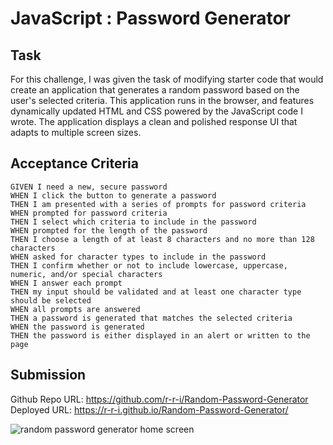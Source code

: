 # JavaScript : Password Generator

## Task

For this challenge, I was given the task of modifying starter code that would create an application that generates a random password based on the user's selected criteria. This application runs in the browser, and features dynamically updated HTML and CSS powered by the JavaScript code I wrote. The application displays a clean and polished response UI that adapts to multiple screen sizes.

## Acceptance Criteria

```
GIVEN I need a new, secure password
WHEN I click the button to generate a password
THEN I am presented with a series of prompts for password criteria
WHEN prompted for password criteria
THEN I select which criteria to include in the password
WHEN prompted for the length of the password
THEN I choose a length of at least 8 characters and no more than 128 characters
WHEN asked for character types to include in the password
THEN I confirm whether or not to include lowercase, uppercase, numeric, and/or special characters
WHEN I answer each prompt
THEN my input should be validated and at least one character type should be selected
WHEN all prompts are answered
THEN a password is generated that matches the selected criteria
WHEN the password is generated
THEN the password is either displayed in an alert or written to the page
```

## Submission

Github Repo URL: https://github.com/r-r-i/Random-Password-Generator Deployed URL: https://r-r-i.github.io/Random-Password-Generator/

![random password generator home screen](RPG.jpeg)
